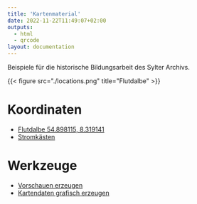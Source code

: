 ```yaml
---
title: 'Kartenmaterial'
date: 2022-11-22T11:49:07+02:00
outputs:
  - html
  - qrcode
layout: documentation
---
```


Beispiele für die historische Bildungsarbeit des Sylter Archivs.

{{< figure src="./locations.png" title="Flutdalbe" >}}

# Koordinaten
  * [Flutdalbe 54.898115, 8.319141](https://goo.gl/maps/VPSevhm86TP1s97d8)
  * [Stromkästen](https://www.shz.de/lokales/sylt/artikel/sylt-diese-drei-drucken-geschichte-auf-stromkaesten-in-westerland-43442797)

# Werkzeuge
  * [Vorschauen erzeugen](https://snazzymaps.com/)
  * [Kartendaten grafisch erzeugen](https://geoman.io/geojson-editor)
